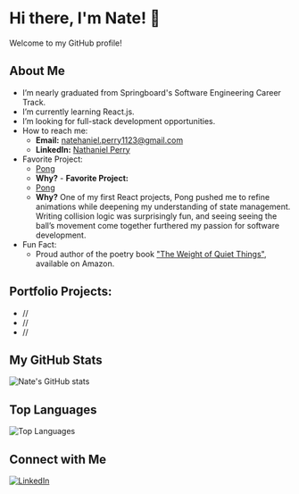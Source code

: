 # Hi there, I'm Nate! 👋

Welcome to my GitHub profile!

## About Me
- I’m nearly graduated from Springboard's Software Engineering Career Track.
- I’m currently learning React.js.
- I’m looking for full-stack development opportunities.
- How to reach me:
    - **Email:** [natehaniel.perry1123@gmail.com](mailto:natehaniel.perry1123@gmail.com)
    - **LinkedIn:** [Nathaniel Perry](https://www.linkedin.com/in/nathaniel-perry-646bb4326)
- Favorite Project:
    - [Pong](https://github.com/natep1123/Pong)
    - **Why?** - **Favorite Project:**  
    - [Pong](https://github.com/natep1123/Pong)  
    - **Why?** One of my first React projects, Pong pushed me to refine animations while deepening my understanding of state     management. Writing collision logic was surprisingly fun, and seeing seeing the ball’s movement come together furthered      my passion for software development.
- Fun Fact:
    - Proud author of the poetry book ["The Weight of Quiet Things"](https://a.co/d/0tqders), available on Amazon.

## Portfolio Projects:
- //
- //
- //

## My GitHub Stats
![Nate's GitHub stats](https://github-readme-stats.vercel.app/api?username=natep1123&show_icons=true&theme=radical)

## Top Languages
![Top Languages](https://github-readme-stats.vercel.app/api/top-langs/?username=natep1123&theme=radical&layout=compact)

## Connect with Me
[![LinkedIn](https://img.shields.io/badge/-LinkedIn-blue?style=flat&logo=LinkedIn&logoColor=white)](https://www.linkedin.com/in/nathaniel-perry-646bb4326)


